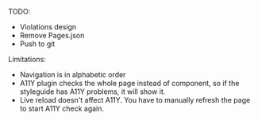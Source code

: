TODO:

- Violations design
- Remove Pages.json
- Push to git

Limitations:

- Navigation is in alphabetic order
- A11Y plugin checks the whole page instead of component, so if the styleguide has A11Y problems, it will show it.
- Live reload doesn't affect A11Y. You have to manually refresh the page to start A11Y check again.
